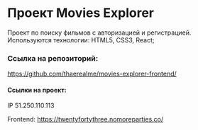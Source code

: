# Проект Movies Explorer

Проект по поиску фильмов с авторизацией и регистрацией. Используются технологии: HTML5, CSS3, React;

### Ссылка на репозиторий:

https://github.com/thaerealme/movies-explorer-frontend/

#### Ссылки на проект:

IP 51.250.110.113

Frontend: https://twentyfortythree.nomoreparties.co/
